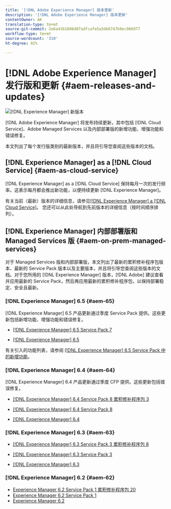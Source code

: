 ```yaml
---
title: '[!DNL Adobe Experience Manager] 版本更新'
description: '[!DNL Adobe Experience Manager] 版本更新'
contentOwner: AK
translation-type: tm+mt
source-git-commit: 2e6a43b1608d07adfcafe5a5db6747b9ec966977
workflow-type: tm+mt
source-wordcount: '310'
ht-degree: 92%

---
```



# [!DNL Adobe Experience Manager] 发行版和更新 {#aem-releases-and-updates}

![[!DNL Experience Manager] 新版本](assets/new-aem-releases1.jpeg)

[!DNL Adobe Experience Manager] 将发布持续更新，其中包括 [!DNL Cloud Service]、Adobe Managed Services 以及内部部署版的新增功能、增强功能和错误修复。

本文列出了每个发行版类别的最新版本，并且将引导您查阅这些版本的文档。

## [!DNL Experience Manager] as a [!DNL Cloud Service] {#aem-as-cloud-service}

[!DNL Experience Manager] as a [!DNL Cloud Service] 保持每月一次的发行频率。这表示每月都会推出新功能，以便持续更新 [!DNL Experience Manager]。

有关当前（最新）版本的详细信息，请参见[[!DNL Experience Manager]  a [!DNL Cloud Service]](https://experienceleague.adobe.com/docs/experience-manager-cloud-service/release-notes/release-notes/release-notes-current.html)。 您还可以从此处导航到先前版本的详细信息（按时间顺序排列）。

## [!DNL Experience Manager] 内部部署版和 Managed Services 版 {#aem-on-prem-managed-services}

对于 Managed Services 版和内部部署版，本文列出了最新的累积修补程序包版本、最新的 Service Pack 版本以及主要版本，并且将引导您查阅这些版本的文档。对于您所用的 [!DNL Experience Manager] 版本，[!DNL Adobe] 建议查看并应用最新的 Service Pack，然后再应用最新的累积修补程序包，以保持部署稳定、安全且最新。

### [!DNL Experience Manager] 6.5 {#aem-65}

[!DNL Experience Manager] 6.5 产品更新通过季度 Service Pack 提供。这些更新包括新增功能、增强功能和错误修复。

* [[!DNL Experience Manager]  6.5 Service Pack 7](https://experienceleague.adobe.com/docs/experience-manager-65/release-notes/service-pack/sp-release-notes.html)

* [[!DNL Experience Manager]  6.5](https://experienceleague.adobe.com/docs/experience-manager-65/release-notes/release-notes.html)

有关引入的功能列表，请参阅 [ [!DNL Experience Manager]  6.5 Service Pack 中的新增功能](https://experienceleague.adobe.com/docs/experience-manager-65/release-notes/service-pack/new-features-latest-service-pack.html)。

### [!DNL Experience Manager] 6.4 {#aem-64}

[!DNL Experience Manager] 6.4 产品更新通过季度 CFP 提供。这些更新包括错误修复。

* [[!DNL Experience Manager]  6.4 Service Pack 8 累积修补程序包 3](https://experienceleague.adobe.com/docs/experience-manager-64/release-notes/cfp-release-notes.html)

* [[!DNL Experience Manager]  6.4 Service Pack 8](https://experienceleague.adobe.com/docs/experience-manager-64/release-notes/sp-release-notes.html)

* [[!DNL Experience Manager]  6.4](https://experienceleague.adobe.com/docs/experience-manager-64/release-notes/release-notes.html)

### [!DNL Experience Manager] 6.3 {#aem-63}

* [[!DNL Experience Manager]  6.3 Service Pack 3 累积修补程序包 8](https://experienceleague.adobe.com/docs/experience-manager-release-information/aem-release-updates/previous-updates/release-notes-aem-6-3-cumulative-fix-pack.html)

* [[!DNL Experience Manager]  6.3 Service Pack 3](https://helpx.adobe.com/cn/experience-manager/6-3/release-notes/sp3-release-notes.html)

* [[!DNL Experience Manager]  6.3](https://helpx.adobe.com/cn/experience-manager/6-3/release-notes.html)

### [!DNL Experience Manager] 6.2 {#aem-62}

<!-- TBD: This content will soon be archived and new links can move to aem-previous-versions.md article. See status in UGP-1894.
-->

* [Experience Manager 6.2 Service Pack 1 累积修补程序包 20](https://helpx.adobe.com/cn/experience-manager/release-notes--aem-6-2-cumulative-fix-pack.html)
* [Experience Manager 6.2 Service Pack 1](https://helpx.adobe.com/cn/experience-manager/6-2/release-notes/sp1.html)
* [Experience Manager 6.2](https://helpx.adobe.com/cn/experience-manager/6-2/release-notes.html)
